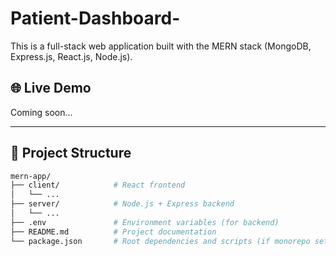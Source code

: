 ﻿# Patient-Dashboard-

This is a full-stack web application built with the MERN stack (MongoDB, Express.js, React.js, Node.js).

## 🌐 Live Demo

Coming soon...

---

## 📁 Project Structure
```bash
mern-app/
├── client/            # React frontend
│   └── ...            
├── server/            # Node.js + Express backend
│   └── ...
├── .env               # Environment variables (for backend)
├── README.md          # Project documentation
└── package.json       # Root dependencies and scripts (if monorepo setup)
```
